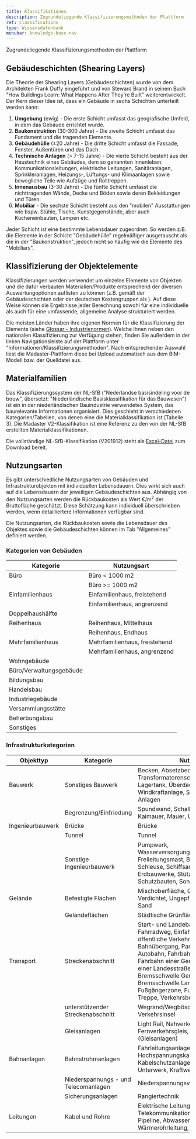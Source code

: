 ```yaml
---
title: Klassifikationen
description: Zugrundeliegende Klassifizierungsmethoden der Plattform
ref: classifications
type: Wissensdatenbank
menubar: knowledge-base-nav
---
```


Zugrundeliegende Klassifizierungsmethoden der Plattform

## Gebäudeschichten (Shearing Layers)

Die Theorie der Shearing Layers (Gebäudeschichten) wurde von dem Architekten Frank Duffy eingeführt und von Steward Brand in seinem Buch "How Buildings Learn: What Happens After They're Built" weiterentwickelt. Der Kern dieser Idee ist, dass ein Gebäude in sechs Schichten unterteilt werden kann:

 1. **Umgebung** (ewig) - Die erste Schicht umfasst das geografische Umfeld, in dem das Gebäude errichtet wurde.
 2. **Baukonstruktion** (30-300 Jahre) - Die zweite Schicht umfasst das Fundament und die tragenden Elemente.
 3. **Gebäudehülle** (±20 Jahre) - Die dritte Schicht umfasst die Fassade, Fenster, Außentüren und das Dach.
 4. **Technische Anlagen** (> 7-15 Jahre) - Die vierte Schicht besteht aus der Haustechnik eines Gebäudes, dem so genannten Innenleben: Kommunikationsleitungen, elektrische Leitungen, Sanitäranlagen, Sprinkleranlagen, Heizungs-, Lüftungs- und Klimaanlagen sowie bewegliche Teile wie Aufzüge und Rolltreppen.
 5. **Innenausbau** (3-30 Jahre) - Die fünfte Schicht umfasst die nichttragenden Wände, Decke und Böden sowie deren Bekleidungen und Türen.
 6. **Mobiliar** - Die sechste Schicht besteht aus den "mobilen" Ausstattungen wie bspw. Stühle, Tische, Kunstgegenstände, aber auch Kücheneinbauten, Lampen etc.
 
Jeder Schicht ist eine bestimmte Lebensdauer zugeordnet. So werden z.B. die Elemente in der Schicht "Gebäudehülle" regelmäßiger ausgetauscht als die in der "Baukonstruktion", jedoch nicht so häufig wie die Elemente des "Mobiliars".

## Klassifizierung der Objektelemente

Klassifizierungen werden verwendet um einzelne Elemente von Objekten und die dafür verbauten Materialien/Produkte entsprechend der diversen Auswertungoptionen auflisten zu können (z.B. gemäß der Gebäudeschichten oder der deutschen Kostengruppen als ). Auf diese Weise können die Ergebnisse jeder Berechnung sowohl für eine individuelle als auch für eine umfassende, allgemeine Analyse strukturiert werden.

Die meisten Länder haben ihre eigenen Normen für die Klassifizierung der Elemente (siehe <a href="https://docs.madaster.com/nl/en/knowledge-base/madaster-glossary.html" target="_blank">Glossar - Industrienormen</a>). Welche Ihnen neben den nationalen Klassifizierung zur Verfügung stehen, finden Sie außerdem in der linken Navigationsleiste auf der Plattform unter "Informationen/Klassifizierungsmethoden". Nach entsprechender Auswahl liest die Madaster-Plattform diese bei Upload automatisch aus dem BIM-Modell bzw. der Quelldatei aus.

## Materialfamilien

Das Klassifizierungssystem der NL-SfB ("Nederlandse basisindeling voor de bouw", übersetzt: "Niederländische Basisklassifikation für das Bauwesen") ist ein in der niederländischen Bauindustrie verwendetes System, das baurelevante Informationen organisiert. Dies geschieht in verschiedenen Kategorien/Tabellen, von denen eine die Materialklassifikation ist (Tabelle 3). Die Madaster V2-Klassifikation ist eine Referenz zu den von der NL-SfB erstellten Materialklassifikationen.

Die vollständige NL-SfB-Klassifikation (V201912) steht als <a href="https://ketenstandaard.nl/app/uploads/2020/03/NL-SfB_Tabel_0-4_Update-V201912.xlsx" target="_blank">Excel-Datei</a> zum Download bereit.

## Nutzungsarten

Es gibt unterschiedliche Nutzungsarten von Gebäuden und Infrastrukturobjekten mit individuellen Lebensdauern. Dies wirkt sich auch auf die Lebensdauern der jeweiligen Gebäudeschichten aus.
Abhängig von den Nutzungsarten werden die Rückbaukosten als Wert €/m<sup>2</sup> der Bruttofläche geschätzt. Diese Schätzung kann individuell überschrieben werden, wenn detailliertere Informationen verfügbar sind.

Die Nutzungsarten, die Rückbaukosten sowie die Lebensdauer des Objektes sowie die Gebäudeschichten können im Tab "Allgemeines" definiert werden.

### Kategorien von Gebäuden

|Kategorie|Nutzungsart|
|-|-|
|Büro|Büro < 1000 m2|
| |Büro >= 1000 m2|
|Einfamilienhaus|Einfamilienhaus, freistehend|
| |Einfamilienhaus, angrenzend|
|Doppelhaushälfte| |
|Reihenhaus|Reihenhaus, Mittelhaus|
| |Reihenhaus, Endhaus|
|Mehrfamilienhaus|Mehrfamilienhaus, freistehend|
| |Mehrfamilienhaus, angrenzend|
|Wohngebäude| |
|Büro/Verwaltungsgebäude| |
|Bildungsbau| |
|Handelsbau| |
|Industriegebäude| |
|Versammlungsstätte| |
|Beherbungsbau| |		
|Sonstiges| |

### Infrastrukturkategorien

|Objekttyp|Kategorie|Nutzungsart|
|-|-|-|
|Bauwerk|Sonstiges Bauwerk|Becken, Absetzbecken, Transformatorenschutz, Unterstand, Lagertank, Überdachung, Scheune, Windkraftanlage, Sonstige bauliche Anlagen|
| |Begrenzung/Einfriedung|Spundwand, Schallschutzwand, Zaun, Kaimauer, Mauer, Uferschutz|
|Ingenieurbauwerk|Brücke|Brücke|
| |Tunnel|Tunnel|
| |Sonstige Ingenieurbauwerk|Pumpwerk, Wasserversorgungs-/entsorgungsanlagen, Freileitungsmast, Bahnsteig und Zugänge, Schleuse, Schiffsanleger ,Leitdamm, Wehr, Erdbauwerke, Stützbauwerke, Schutzbauten, Sonstige Unterbauanlagen|
|Gelände|Befestigte Flächen|Mischoberfläche, Geschlossener Belag, Verdichtet, Ungepflastert, Gepflastert, Sand|
| |Geländeflächen|Städtische Grünfläche|
|Transport|Streckenabschnitt|Start- und Landebahn für den Flugverkehr, Fahrradweg, Einfahrt, Fahrspur für öffentliche Verkehrsmittel, Kreuzung, Bahnübergang, Parkplatz, Fahrbahn einer Autobahn, Fahrbahn einer Autostraße, Fahrbahn einer Gemeindestraße, Fahrspur einer Landesstraße, Reitweg, Gleis, Bremsschwelle Gemeindestraße, Bremsschwelle Landesstraße, Fußgängerzone, Fußweg, Fußweg mit Treppe, Verkehrsberuhigter Bereich|
| |unterstützender Streckenabschnitt|Wegrand/Wegböschung/Straßenrand, Verkehrsinsel|
| |Gleisanlagen|Light Rail, Nahverkehrsgleis, Fernverkehrsgleis, sonstiger Unterbau (Gleisanlagen)|
|Bahnanlagen|Bahnstrohmanlagen|Fahrleitungsanlagen, Hochspannungskabelanlagen, Kabelschutzanlagen, Schaltposten, Unterwerk, Kraftwerk|
| |Niederspannungs - und Telecomanlagen|Niederspannungsverbraucher|
| |Sicherungsanlagen|Rangiertechnik|
|Leitungen|Kabel und Rohre|Elektrische Leitung, Telekommunikationskabel, Petrochemie-Pipeline, Abwasserleitung, Wasserleitung, Wärmerohrleitung, Sonstige Rohrleitungen|
